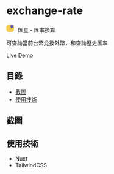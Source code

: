 # exchange-rate

<img style="width: 20px; margin: 0 10px 0 0;" src="./assets/logo.svg">匯星 - 匯率換算

可查詢當前台幣兌換外幣，和查詢歷史匯率

[Live Demo](https://exchange-rate.justlikeboss.com)

## 目錄
- [截圖](#截圖)
- [使用技術](#使用技術)


## 截圖

## 使用技術

- Nuxt
- TailwindCSS
